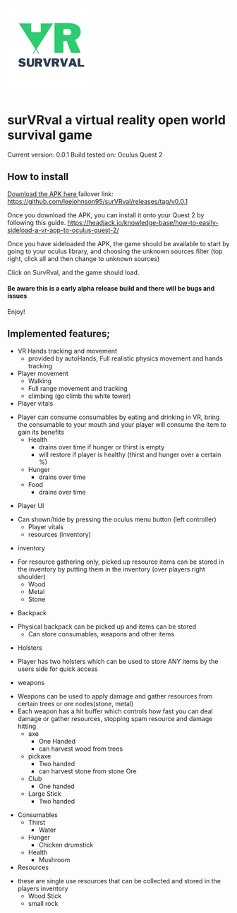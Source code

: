 <img src="https://github.com/leejohnson95/surVRval/blob/main/IMG_5863.jpg" alt="survrval logo" style="width:200px;height:auto;text-align:center;">
<h1>surVRval a virtual reality open world survival game</h1>

Current version: 0.0.1
Build tested on: Oculus Quest 2

<h2> How to install </h2>

<a href="https://github.com/leejohnson95/surVRval/releases/tag/v0.0.1"> Download the APK here </a>
failover link: https://github.com/leejohnson95/surVRval/releases/tag/v0.0.1

Once you download the APK, you can install it onto your Quest 2 by following this guide.
https://headjack.io/knowledge-base/how-to-easily-sideload-a-vr-app-to-oculus-quest-2/

Once you have sideloaded the APK, the game should be available to start by going to your oculus library, and choosing the unknown sources filter (top right, click all and then change to unknown sources)

Click on SurvRval, and the game should load.

<h4> Be aware this is a early alpha release build and there will be bugs and issues </h4>

Enjoy!



<h2> Implemented features; </h2>

- VR Hands tracking and movement
  - provided by autoHands, Full realistic physics movement and hands tracking
- Player movement
  - Walking
  - Full range movement and tracking
  - climbing (go climb the white tower)
- Player vitals
* Player can consume consumables by eating and drinking in VR, bring the consumable to your mouth and your player will consume the item to gain its benefits
  - Health
    - drains over time if hunger or thirst is empty
    - will restore if player is healthy (thirst and hunger over a certain %)
  - Hunger
    - drains over time
  - Food
    - drains over time
- Player UI
* Can shown/hide by pressing the oculus menu button (left controller)
  - Player vitals
  - resources (inventory)
- inventory
* For resource gathering only, picked up resource items can be stored in the inventory by putting them in the inventory (over players right shoulder)
  - Wood
  - Metal
  - Stone
- Backpack
* Physical backpack can be picked up and items can be stored
  - Can store consumables, weapons and other items
- Holsters
* Player has two holsters which can be used to store ANY items by the users side for quick access
- weapons
* Weapons can be used to apply damage and gather resources from certain trees or ore nodes(stone, metal)
* Each weapon has a hit buffer which controls how fast you can deal damage or gather resources, stopping spam resource and damage hitting
  - axe
    - One Handed
    - can harvest wood from trees
  - pickaxe
    - Two handed
    - can harvest stone from stone Ore
  - Club
    - One handed
  - Large Stick
    - Two handed
- Consumables
  - Thirst
    - Water
  - Hunger
    - Chicken drumstick
  - Health
    - Mushroom
- Resources
* these are single use resources that can be collected and stored in the players inventory
  - Wood Stick
  - small rock
